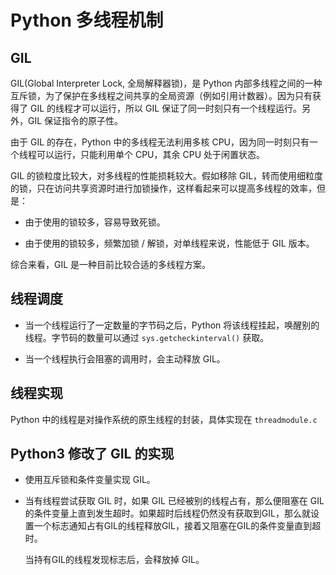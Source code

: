 # Python 多线程机制

## GIL

GIL(Global Interpreter Lock, 全局解释器锁)，是 Python 内部多线程之间的一种互斥锁，为了保护在多线程之间共享的全局资源（例如引用计数器）。因为只有获得了 GIL 的线程才可以运行，所以 GIL 保证了同一时刻只有一个线程运行。另外，GIL 保证指令的原子性。

由于 GIL 的存在，Python 中的多线程无法利用多核 CPU，因为同一时刻只有一个线程可以运行，只能利用单个 CPU，其余 CPU 处于闲置状态。

GIL 的锁粒度比较大，对多线程的性能损耗较大。假如移除 GIL，转而使用细粒度的锁，只在访问共享资源时进行加锁操作，这样看起来可以提高多线程的效率，但是：

- 由于使用的锁较多，容易导致死锁。

- 由于使用的锁较多，频繁加锁 / 解锁，对单线程来说，性能低于 GIL 版本。

综合来看，GIL 是一种目前比较合适的多线程方案。

## 线程调度

- 当一个线程运行了一定数量的字节码之后，Python 将该线程挂起，唤醒别的线程。字节码的数量可以通过 `sys.getcheckinterval()` 获取。

- 当一个线程执行会阻塞的调用时，会主动释放 GIL。

## 线程实现

Python 中的线程是对操作系统的原生线程的封装，具体实现在 `threadmodule.c`

## Python3 修改了 GIL 的实现

- 使用互斥锁和条件变量实现 GIL。

- 当有线程尝试获取 GIL 时，如果 GIL 已经被别的线程占有，那么便阻塞在 GIL 的条件变量上直到发生超时。如果超时后线程仍然没有获取到GIL，那么就设置一个标志通知占有GIL的线程释放GIL，接着又阻塞在GIL的条件变量直到超时。

  当持有GIL的线程发现标志后，会释放掉 GIL。

